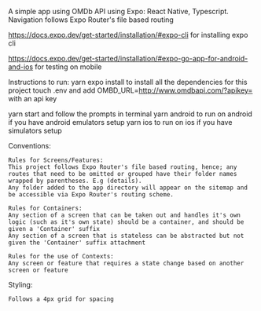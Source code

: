 A simple app using OMDb API using Expo: React Native, Typescript.
Navigation follows Expo Router's file based routing

https://docs.expo.dev/get-started/installation/#expo-cli for installing expo cli

https://docs.expo.dev/get-started/installation/#expo-go-app-for-android-and-ios for testing on mobile

Instructions to run:
yarn expo install to install all the dependencies for this project
touch .env and add OMBD_URL=http://www.omdbapi.com/?apikey= with an api key

yarn start and follow the prompts in terminal
yarn android to run on android if you have android emulators setup
yarn ios to run on ios if you have simulators setup

Conventions:
    
    Rules for Screens/Features:
    This project follows Expo Router's file based routing, hence; any routes that need to be omitted or grouped have their folder names wrapped by parentheses. E.g (details).
    Any folder added to the app directory will appear on the sitemap and be accessible via Expo Router's routing scheme.

    Rules for Containers: 
    Any section of a screen that can be taken out and handles it's own logic (such as it's own state) should be a container, and should be given a 'Container' suffix
    Any section of a screen that is stateless can be abstracted but not given the 'Container' suffix attachment

    Rules for the use of Contexts:
    Any screen or feature that requires a state change based on another screen or feature

  Styling:
 
    Follows a 4px grid for spacing
